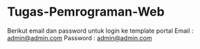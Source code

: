 # Tugas-Pemrograman-Web 

Berikut email dan password untuk login ke template portal 
Email : admin@admin.com
Password : admin@admin.com

